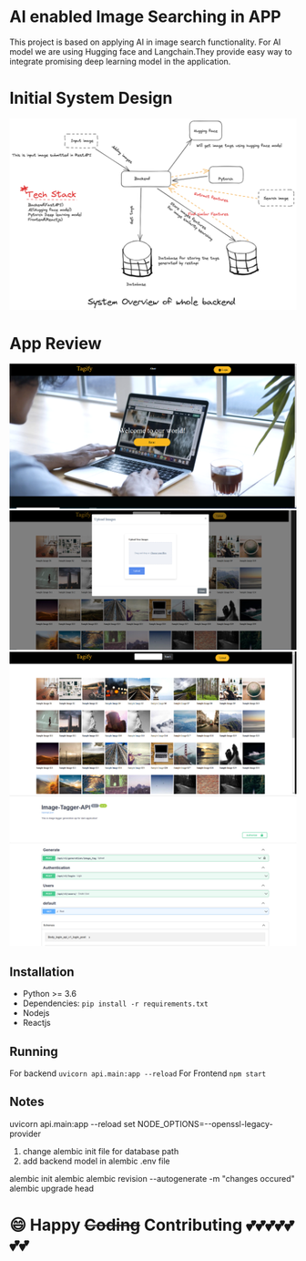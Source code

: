 # AI enabled Image Searching in APP
This project is based on applying AI in image search functionality. For AI model we are using Hugging face and Langchain.They provide easy way to integrate promising deep learning model in the application.

# Initial System Design
![Figure](https://github.com/forhadsidhu/image_tagger/blob/main/static/image_tagger_backend_system_design.png)

# App Review
![Figure](https://github.com/forhadsidhu/image_tagger/blob/main/static/tagger_frontend_1.PNG)
![Figure](https://github.com/forhadsidhu/image_tagger/blob/main/static/tagger_frontend_3.PNG)
![Figure](https://github.com/forhadsidhu/image_tagger/blob/main/static/tagger_frontnend_2.PNG)
![Figure](https://github.com/forhadsidhu/image_tagger/blob/main/static/tagger_backend_1.PNG)


## Installation

* Python >= 3.6
* Dependencies: ```pip install -r requirements.txt```
* Nodejs
* Reactjs

## Running
For backend
```uvicorn api.main:app --reload```
For Frontend
```npm start```


## Notes
uvicorn api.main:app --reload
set NODE_OPTIONS=--openssl-legacy-provider 

1. change alembic init file for database path
2. add backend model in alembic .env file

alembic init alembic
alembic revision --autogenerate -m "changes occured"
alembic upgrade head


# :smile: Happy ~~Coding~~ Contributing :two_hearts::two_hearts::two_hearts::two_hearts::two_hearts::two_hearts::two_hearts:
